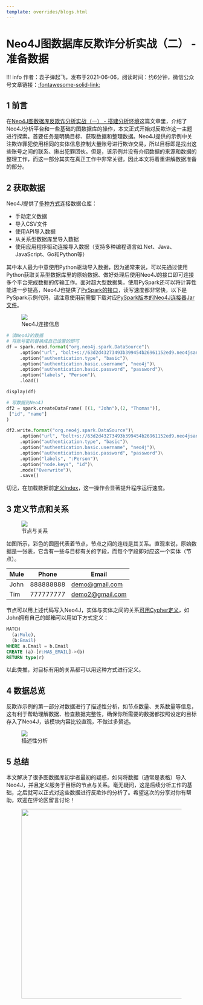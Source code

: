 ```yaml
---
template: overrides/blogs.html
---
```


# Neo4J图数据库反欺诈分析实战（二） - 准备数据

!!! info
    作者：袁子弹起飞，发布于2021-06-06，阅读时间：约6分钟，微信公众号文章链接：[:fontawesome-solid-link:]()

## 1 前言

在[Neo4J图数据库反欺诈分析实战（一） - 搭建分析环境](https://mp.weixin.qq.com/s?__biz=MzI4Mjk3NzgxOQ==&mid=2247485213&idx=1&sn=ed9051c887847bcf35ef6e21af6005f4&chksm=eb90f469dce77d7fa1325810d537e183c65eef7067f20219eee02d6f3667d14554832103986d&token=771475859&lang=zh_CN#rd)这篇文章里，介绍了Neo4J分析平台和一些基础的图数据库的操作，本文正式开始对反欺诈这一主题进行探索。首要任务是明确目标、获取数据和整理数据。Neo4J提供的示例中关注欺诈罪犯使用相同的实体信息控制大量账号进行欺诈交易，所以目标即是找出这些账号之间的联系、揪出犯罪团伙。但是，该示例并没有介绍数据的来源和数据的整理工作，而这一部分其实在真正工作中非常关键，因此本文将着重讲解数据准备的部分。

## 2 获取数据

Neo4J提供了[多种方式](https://neo4j.com/developer/data-import/ '导入数据到Neo4J')连接数据仓库：

- 手动定义数据
- 导入CSV文件
- 使用API导入数据
- 从关系型数据库里导入数据
- 使用应用程序驱动连接导入数据（支持多种编程语言如.Net、Java、JavaScript、Go和Python等）

其中本人最为中意使用Python驱动导入数据，因为通常来说，可以先通过使用Python获取关系型数据库里的原始数据、做好处理后使用Neo4J的接口即可连接多个平台完成数据的传输工作。面对超大型数据集，使用PySpark还可以将计算性能进一步提高，Neo4J也提供了[PySpark的接口](https://neo4j.com/docs/spark/current/python/ 'Neo4J PySpark接口')，读写速度都非常快，以下是PySpark示例代码，请注意使用前需要下载对应[PySpark版本的Neo4J连接器Jar文件](https://github.com/neo4j-contrib/neo4j-spark-connector/releases 'Neo4j Connector for Apache Spark')。

<figure>
  <img src="https://cdn.jsdelivr.net/gh/BulletTech2021/Pics/img/1_V/Neo4J连接信息.png"  />
  <figcaption>Neo4J连接信息</figcaption>
</figure>


```Python
# 读Neo4J的数据
# 将账号密码替换成自己设置的即可
df = spark.read.format("org.neo4j.spark.DataSource")\
     .option("url", "bolt+s://63d2d43273493b399454b26961152ed9.neo4jsandbox.com:7687")\
     .option("authentication.type", "basic")\
     .option("authentication.basic.username", "neo4j")\
     .option("authentication.basic.password", "password")\
     .option("labels", "Person")\
     .load()

display(df)

# 写数据到Neo4J
df2 = spark.createDataFrame( [(1, "John"),(2, "Thomas")],
 ["id", "name"]
)

df2.write.format("org.neo4j.spark.DataSource")\
     .option("url", "bolt+s://63d2d43273493b399454b26961152ed9.neo4jsandbox.com:7687")\
     .option("authentication.type", "basic")\
     .option("authentication.basic.username", "neo4j")\
     .option("authentication.basic.password", "password")\
     .option("labels", ":Person")\
     .option("node.keys", "id")\
     .mode("Overwrite")\
     .save()
```

切记，在加载数据前[定义Index](https://neo4j.com/docs/cypher-manual/current/indexes-for-search-performance/ 'Indexes for search performance')，这一操作会显著提升程序运行速度。

## 3 定义节点和关系

<figure>
  <img src="https://cdn.jsdelivr.net/gh/BulletTech2021/Pics/img/1_V/节点和关系.png"  />
  <figcaption>节点与关系</figcaption>
</figure>

如图所示，彩色的圆圈代表着节点，节点之间的连线是其关系。直观来说，原始数据是一张表，它含有一些与目标有关的字段，而每个字段即对应这一个实体（节点）。

| Mule | Phone     | Email           |
|------|-----------|-----------------|
| John | 888888888 | demo@gmail.com  |
| Tim  | 777777777 | demo2@gmail.com |

节点可以用上述代码写入Neo4J，实体与实体之间的关系[可用Cypher定义](https://neo4j.com/docs/cypher-manual/current/clauses/create/#create-relationships '在Neo4J创建关系')，如John拥有自己的邮箱可以用如下方式定义：

```sql
MATCH
  (a:Mule),
  (b:Email)
WHERE a.Email = b.Email
CREATE (a)-[r:HAS_EMAIL]->(b)
RETURN type(r)
```

以此类推，对目标有用的关系都可以用这种方式进行定义。

## 4 数据总览

反欺诈示例的第一部分对数据进行了描述性分析，如节点数量、关系数量等信息，这有利于帮助理解数据、检查数据完整性，确保你所需要的数据都按照设定的目标存入了Neo4J，该模块内容比较直观，不做过多赘述。

<figure>
  <img src="https://cdn.jsdelivr.net/gh/BulletTech2021/Pics/img/1_V/描述性统计.png"  />
  <figcaption>描述性分析</figcaption>
</figure>

## 5 总结

本文解决了很多图数据库初学者最初的疑惑，如何将数据（通常是表格）导入Neo4J，并且定义服务于目标的节点与关系。毫无疑问，这是后续分析工作的基础，之后就可以正式对这些数据进行反欺诈的分析了。希望这次的分享对你有帮助，欢迎在评论区留言讨论！

<figure>
  <img src="https://cdn.jsdelivr.net/gh/BulletTech2021/Pics/2021-6-14/1623639526512-1080P%20(Full%20HD)%20-%20Tail%20Pic.png" width="500" />
</figure>
